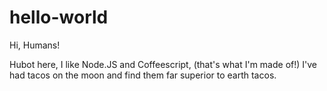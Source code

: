 # hello-world

Hi, Humans!

Hubot here, I like Node.JS and Coffeescript, (that's what I'm made of!)
I've had tacos on the moon and find them far superior to earth tacos.
